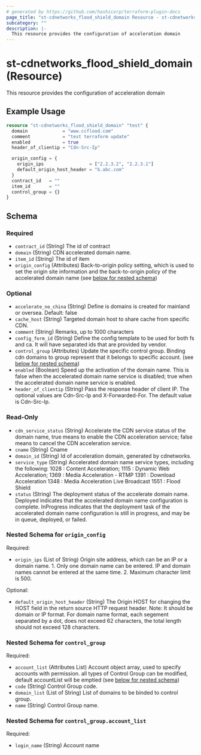 ```yaml
---
# generated by https://github.com/hashicorp/terraform-plugin-docs
page_title: "st-cdnetworks_flood_shield_domain Resource - st-cdnetworks"
subcategory: ""
description: |-
  This resource provides the configuration of acceleration domain
---
```


# st-cdnetworks_flood_shield_domain (Resource)

This resource provides the configuration of acceleration domain

## Example Usage

```terraform
resource "st-cdnetworks_flood_shield_domain" "test" {
  domain             = "www.ccflood.com"
  comment            = "test terraform update"
  enabled            = true
  header_of_clientip = "Cdn-Src-Ip"

  origin_config = {
    origin_ips                 = ["2.2.3.2", "2.2.3.1"]
    default_origin_host_header = "b.abc.com"
  }
  contract_id   = ""
  item_id       = ""
  control_group = {}
}
```

<!-- schema generated by tfplugindocs -->
## Schema

### Required

- `contract_id` (String) The id of contract
- `domain` (String) CDN accelerated domain name.
- `item_id` (String) The id of item
- `origin_config` (Attributes) Back-to-origin policy setting, which is used to set the origin site information and the back-to-origin policy of the accelerated domain name (see [below for nested schema](#nestedatt--origin_config))

### Optional

- `accelerate_no_china` (String) Define is domains is created for mainland or oversea. Default: false
- `cache_host` (String) Targeted domain host to share cache from specific CDN.
- `comment` (String) Remarks, up to 1000 characters
- `config_form_id` (String) Define the config template to be used for both fs and ca. It will have separated ids that are provided by vendor.
- `control_group` (Attributes) Update the specific control group. Binding cdn domains to group represent that it belongs to specific account. (see [below for nested schema](#nestedatt--control_group))
- `enabled` (Boolean) Speed up the activation of the domain name. This is false when the accelerated domain name service is disabled; true when the accelerated domain name service is enabled.
- `header_of_clientip` (String) Pass the response header of client IP. The optional values are Cdn-Src-Ip and X-Forwarded-For. The default value is Cdn-Src-Ip.

### Read-Only

- `cdn_service_status` (String) Accelerate the CDN service status of the domain name, true means to enable the CDN acceleration service; false means to cancel the CDN acceleration service.
- `cname` (String) Cname
- `domain_id` (String) Id of acceleration domain, generated by cdnetworks.
- `service_type` (String) Accelerated domain name service types, including the following: 1028 : Content Acceleration; 1115 : Dynamic Web Acceleration; 1369 : Media Acceleration - RTMP 1391 : Download Acceleration 1348 : Media Acceleration Live Broadcast 1551 : Flood Shield
- `status` (String) The deployment status of the accelerate domain name. Deployed indicates that the accelerated domain name configuration is complete. InProgress indicates that the deployment task of the accelerated domain name configuration is still in progress, and may be in queue, deployed, or failed.

<a id="nestedatt--origin_config"></a>
### Nested Schema for `origin_config`

Required:

- `origin_ips` (List of String) Origin site address, which can be an IP or a domain name.
						1. Only one domain name can be entered. IP and domain names cannot be entered at the same time.
						2. Maximum character limit is 500.

Optional:

- `default_origin_host_header` (String) The Origin HOST for changing the HOST field in the return source HTTP request header.
						Note: It should be domain or IP format. For domain name format, each segement separated by a dot, does not exceed 62 characters, the total length should not exceed 128 characters.


<a id="nestedatt--control_group"></a>
### Nested Schema for `control_group`

Required:

- `account_list` (Attributes List) Account object array, used to specify accounts with permission. all types of Control Group can be modified, default accountList will be emptied (see [below for nested schema](#nestedatt--control_group--account_list))
- `code` (String) Control Group code.
- `domain_list` (List of String) List of domains to be binded to control group.
- `name` (String) Control Group name.

<a id="nestedatt--control_group--account_list"></a>
### Nested Schema for `control_group.account_list`

Required:

- `login_name` (String) Account name
